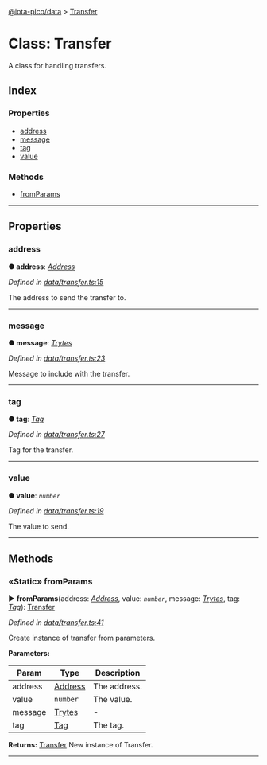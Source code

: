 [@iota-pico/data](../README.md) > [Transfer](../classes/transfer.md)



# Class: Transfer


A class for handling transfers.

## Index

### Properties

* [address](transfer.md#address)
* [message](transfer.md#message)
* [tag](transfer.md#tag)
* [value](transfer.md#value)


### Methods

* [fromParams](transfer.md#fromparams)



---
## Properties
<a id="address"></a>

###  address

**●  address**:  *[Address](address.md)* 

*Defined in [data/transfer.ts:15](https://github.com/iotaeco/iota-pico-data/blob/e821738/src/data/transfer.ts#L15)*



The address to send the transfer to.




___

<a id="message"></a>

###  message

**●  message**:  *[Trytes](trytes.md)* 

*Defined in [data/transfer.ts:23](https://github.com/iotaeco/iota-pico-data/blob/e821738/src/data/transfer.ts#L23)*



Message to include with the transfer.




___

<a id="tag"></a>

###  tag

**●  tag**:  *[Tag](tag.md)* 

*Defined in [data/transfer.ts:27](https://github.com/iotaeco/iota-pico-data/blob/e821738/src/data/transfer.ts#L27)*



Tag for the transfer.




___

<a id="value"></a>

###  value

**●  value**:  *`number`* 

*Defined in [data/transfer.ts:19](https://github.com/iotaeco/iota-pico-data/blob/e821738/src/data/transfer.ts#L19)*



The value to send.




___


## Methods
<a id="fromparams"></a>

### «Static» fromParams

► **fromParams**(address: *[Address](address.md)*, value: *`number`*, message: *[Trytes](trytes.md)*, tag: *[Tag](tag.md)*): [Transfer](transfer.md)



*Defined in [data/transfer.ts:41](https://github.com/iotaeco/iota-pico-data/blob/e821738/src/data/transfer.ts#L41)*



Create instance of transfer from parameters.


**Parameters:**

| Param | Type | Description |
| ------ | ------ | ------ |
| address | [Address](address.md)   |  The address. |
| value | `number`   |  The value. |
| message | [Trytes](trytes.md)   |  - |
| tag | [Tag](tag.md)   |  The tag. |





**Returns:** [Transfer](transfer.md)
New instance of Transfer.






___


